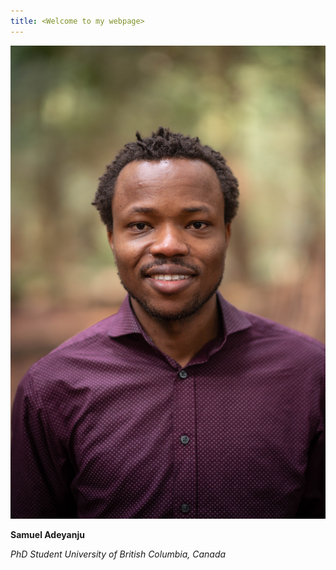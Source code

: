 ```yaml
---
title: <Welcome to my webpage>
---
```


![Samuel](images/samuel.jpg)

**Samuel Adeyanju**

_PhD Student
University of British Columbia, Canada_





